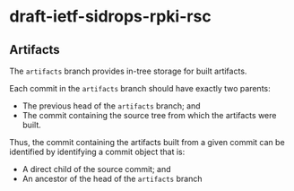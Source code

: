 # draft-ietf-sidrops-rpki-rsc

## Artifacts

The `artifacts` branch provides in-tree storage for built artifacts.

Each commit in the `artifacts` branch should have exactly two parents:

- The previous head of the `artifacts` branch; and
- The commit containing the source tree from which the artifacts were built.

Thus, the commit containing the artifacts built from a given commit can be
identified by identifying a commit object that is:

- A direct child of the source commit; and
- An ancestor of the head of the `artifacts` branch
